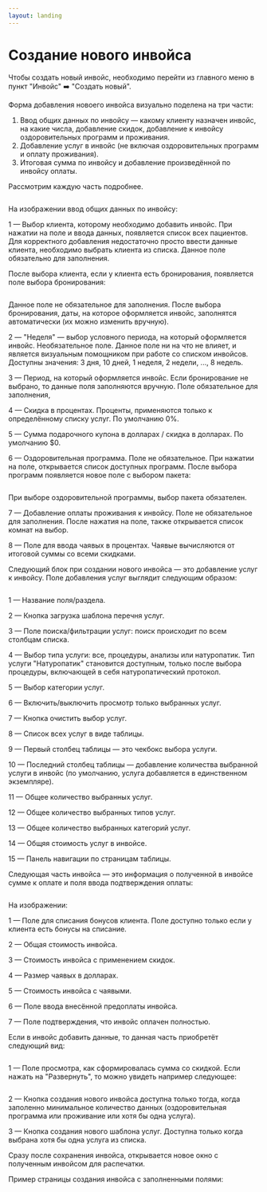 ```yaml
---
layout: landing
---
```


# Создание нового инвойса

Чтобы создать новый инвойс, необходимо перейти из главного меню в пункт "Инвойс" ➡️ "Создать новый".

Форма добавления новоего инвойса визуально поделена на три части:

1. Ввод общих данных по инвойсу — какому клиенту назначен инвойс, на какие числа, добавление скидок, добавление к инвойсу оздоровительных программ и проживания.
2. Добавление услуг в инвойс (не включая оздоровительных программ и оплату проживания).&#x20;
3. Итоговая сумма по инвойсу и добавление произведённой по инвойсу оплаты.

Рассмотрим каждую часть подробнее.

<figure><img src="../../../.gitbook/assets/Screenshot 2023-07-02 at 20.41.49.png" alt=""><figcaption></figcaption></figure>

На изображении ввод общих данных по инвойсу:

1 — Выбор клиента, которому необходимо добавить инвойс. При нажатии на поле и ввода данных, появляется список всех пациентов. Для корректного добавления недостаточно просто ввести данные клиента, необходимо выбрать клиента из списка. Данное поле обязательно для заполнения.

После выбора клиента, если у клиента есть бронирования, появляется поле выбора бронирования:

<figure><img src="../../../.gitbook/assets/image (8).png" alt=""><figcaption></figcaption></figure>

Данное полe не обязательное для заполнения. После выбора бронирования, даты, на которое оформляется инвойс, заполнятся автоматически (их можно изменить вручную).

2 — "Неделя" — выбор условного периода, на который оформляется инвойс. Необязательное поле. Данное поле ни на что не влияет, и является визуальным помощником при работе со списком инвойсов. Доступны значения: 3 дня, 10 дней, 1 неделя, 2 недели, ...,  8 недель.

3 — Период, на который оформляется инвойс. Если бронирование не выбрано, то данные поля заполняются вручную. Поле обязательное для заполнения,

4 — Скидка в процентах. Проценты, применяются только к определённому списку услуг. По умолчанию 0%.

5 — Сумма подарочного купона в долларах / скидка в долларах. По умолчанию $0.

6 — Оздоровительная программа. Поле не обязательное. При нажатии на поле, открывается список доступных программ. После выбора программ появляется новое поле с выбором пакета:

<figure><img src="../../../.gitbook/assets/image (5) (1) (1).png" alt=""><figcaption></figcaption></figure>

При выборе оздоровительной программы, выбор пакета обязателен.

7 — Добавление оплаты проживания к инвойсу. Поле не обязательное для заполнения. После нажатия на поле, также открывается список комнат на выбор.

8 — Поле для ввода чаявых в процентах. Чаявые вычисляются от итоговой суммы со всеми скидками.

Следующий блок при создании нового инвойса — это добавление услуг к инвойсу. Поле добавления услуг выглядит следующим образом:

<figure><img src="../../../.gitbook/assets/Screenshot 2023-05-27 at 14.25.54 (1).png" alt=""><figcaption></figcaption></figure>

1 — Название поля/раздела.

2 — Кнопка загрузка шаблона перечня услуг.&#x20;

3 — Поле поиска/фильтрации услуг: поиск происходит по всем столбцам списка.

4 — Выбор типа услуги: все, процедуры, анализы или натуропатик. Тип услуги "Натуропатик" становится доступным, только после выбора процедуры, включающей в себя натуропатический протокол.

5 — Выбор категории услуг.

6 — Включить/выключить просмотр только выбранных услуг.

7 — Кнопка очистить выбор услуг.

8 — Список всех услуг в виде таблицы.

9 — Первый столбец таблицы — это чекбокс выбора услуги.

10 — Последний столбец таблицы — добавление количества выбранной услуги в инвойс (по умолчанию, услуга добавляется в единственном экземпляре).

11 — Общее количество выбранных услуг.

12 — Общее количество выбранных типов услуг.

13 — Общее количество выбранных категорий услуг.

14 — Общяя стоимость услуг в инвойсе.

15 — Панель навигации по страницам таблицы.

Следующая часть инвойса — это информация о полученной в инвойсе сумме к оплате и поля ввода подтверждения оплаты:

<figure><img src="../../../.gitbook/assets/Screenshot 2023-07-02 at 20.48.33.png" alt=""><figcaption></figcaption></figure>

На изображении:

1 — Поле для списания бонусов клиента. Поле доступно только если у клиента есть бонусы на списание.

2 — Общая стоимость инвойса.

3 — Стоимость инвойса с применением скидок.

4 — Размер чаявых в долларах.

5 — Стоимость инвойса с чаявыми.

6 — Поле ввода внесённой предоплаты инвойса.

7 — Поле подтверждения, что инвойс оплачен полностью.

Если в инвойс добавить данные, то данная часть приобретёт следующий вид:

<figure><img src="../../../.gitbook/assets/Screenshot 2023-07-02 at 20.57.29.png" alt=""><figcaption></figcaption></figure>

1 — Поле просмотра, как сформировалась сумма со скидкой. Если нажать на "Развернуть", то можно увидеть например следующее:

<figure><img src="../../../.gitbook/assets/image (4).png" alt=""><figcaption></figcaption></figure>

2 — Кнопка создания нового инвойса доступна только тогда, когда заполенно минимальное количество данных (оздоровительная программа или проживание или хотя бы одна услуга).

3 — Кнопка создания нового шаблона услуг. Доступна только когда выбрана хотя бы одна услуга из списка.

Сразу после сохранения инвойса, открывается новое окно с полученным инвойсом для распечатки.

Пример страницы создания инвойса с заполненными полями:

<figure><img src="../../../.gitbook/assets/sybillehealth.com_dashboard_invoice_create.png" alt=""><figcaption></figcaption></figure>
